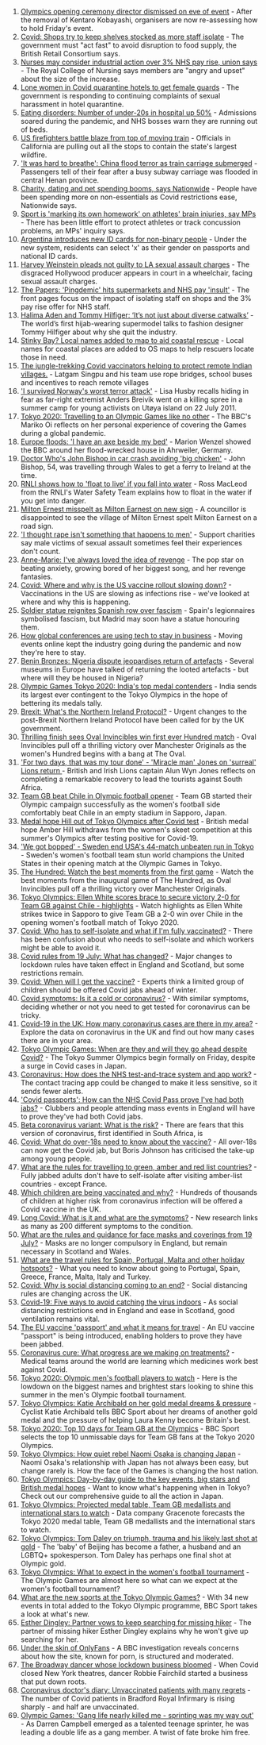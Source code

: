 1. [Olympics opening ceremony director dismissed on eve of event](https://www.bbc.co.uk/news/world-asia-57924885) - After the removal of Kentaro Kobayashi, organisers are now re-assessing how to hold Friday's event.
2. [Covid: Shops try to keep shelves stocked as more staff isolate](https://www.bbc.co.uk/news/uk-57924264) - The government must "act fast" to avoid disruption to food supply, the British Retail Consortium says.
3. [Nurses may consider industrial action over 3% NHS pay rise, union says](https://www.bbc.co.uk/news/health-57924271) - The Royal College of Nursing says members are "angry and upset" about the size of the increase.
4. [Lone women in Covid quarantine hotels to get female guards](https://www.bbc.co.uk/news/stories-57901154) - The government is responding to continuing complaints of sexual harassment in hotel quarantine.
5. [Eating disorders: Number of under-20s in hospital up 50%](https://www.bbc.co.uk/news/health-57908556) - Admissions soared during the pandemic, and NHS bosses warn they are running out of beds.
6. [US firefighters battle blaze from top of moving train](https://www.bbc.co.uk/news/world-us-canada-57922181) - Officials in California are pulling out all the stops to contain the state's largest wildfire.
7. ['It was hard to breathe': China flood terror as train carriage submerged](https://www.bbc.co.uk/news/world-asia-china-57920412) - Passengers tell of their fear after a busy subway carriage was flooded in central Henan province.
8. [Charity, dating and pet spending booms, says Nationwide](https://www.bbc.co.uk/news/business-57907867) - People have been spending more on non-essentials as Covid restrictions ease, Nationwide says.
9. [Sport is 'marking its own homework' on athletes' brain injuries, say MPs](https://www.bbc.co.uk/news/health-57907772) - There has been little effort to protect athletes or track concussion problems, an MPs' inquiry says.
10. [Argentina introduces new ID cards for non-binary people](https://www.bbc.co.uk/news/world-latin-america-57923856) - Under the new system, residents can select 'x' as their gender on passports and national ID cards.
11. [Harvey Weinstein pleads not guilty to LA sexual assault charges](https://www.bbc.co.uk/news/entertainment-arts-57912377) - The disgraced Hollywood producer appears in court in a wheelchair, facing sexual assault charges.
12. [The Papers: 'Pingdemic' hits supermarkets and NHS pay 'insult'](https://www.bbc.co.uk/news/blogs-the-papers-57923803) - The front pages focus on the impact of isolating staff on shops and the 3% pay rise offer for NHS staff.
13. [Halima Aden and Tommy Hilfiger: ‘It’s not just about diverse catwalks’](https://www.bbc.co.uk/news/world-57918698) - The world’s first hijab-wearing supermodel talks to fashion designer Tommy Hilfiger about why she quit the industry.
14. [Stinky Bay? Local names added to map to aid coastal rescue](https://www.bbc.co.uk/news/technology-57916520) - Local names for coastal places are added to OS maps to help rescuers locate those in need.
15. [The jungle-trekking Covid vaccinators helping to protect remote Indian villages.](https://www.bbc.co.uk/news/world-asia-india-57917673) - Latgam Singpu and his team use rope bridges, school buses and incentives to reach remote villages
16. ['I survived Norway's worst terror attack'](https://www.bbc.co.uk/news/stories-57920682) - Lisa Husby recalls hiding in fear as far-right extremist Anders Breivik went on a killing spree in a summer camp for young activists on Utøya island on 22 July 2011.
17. [Tokyo 2020: Travelling to an Olympic Games like no other](https://www.bbc.co.uk/news/world-asia-57913517) - The BBC's Mariko Oi reflects on her personal experience of covering the Games during a global pandemic.
18. [Europe floods: 'I have an axe beside my bed'](https://www.bbc.co.uk/news/world-europe-57923443) - Marion Wenzel showed the BBC around her flood-wrecked house in Ahrweiler, Germany.
19. [Doctor Who's John Bishop in car crash avoiding 'big chicken'](https://www.bbc.co.uk/news/uk-wales-57916501) - John Bishop, 54, was travelling through Wales to get a ferry to Ireland at the time.
20. [RNLI shows how to 'float to live' if you fall into water](https://www.bbc.co.uk/news/uk-57918218) - Ross MacLeod from the RNLI's Water Safety Team explains how to float in the water if you get into danger.
21. [Milton Ernest misspelt as Milton Earnest on new sign](https://www.bbc.co.uk/news/uk-england-beds-bucks-herts-57900909) - A councillor is disappointed to see the village of Milton Ernest spelt Milton Earnest on a road sign.
22. ['I thought rape isn't something that happens to men'](https://www.bbc.co.uk/news/uk-england-57892684) - Support charities say male victims of sexual assault sometimes feel their experiences don't count.
23. [Anne-Marie: I've always loved the idea of revenge](https://www.bbc.co.uk/news/entertainment-arts-57889391) - The pop star on beating anxiety, growing bored of her biggest song, and her revenge fantasies.
24. [Covid: Where and why is the US vaccine rollout slowing down?](https://www.bbc.co.uk/news/57889961) - Vaccinations in the US are slowing as infections rise - we've looked at where and why this is happening.
25. [Soldier statue reignites Spanish row over fascism](https://www.bbc.co.uk/news/world-europe-57902023) - Spain's legionnaires symbolised fascism, but Madrid may soon have a statue honouring them.
26. [How global conferences are using tech to stay in business](https://www.bbc.co.uk/news/business-57817807) - Moving events online kept the industry going during the pandemic and now they're here to stay.
27. [Benin Bronzes: Nigeria dispute jeopardises return of artefacts](https://www.bbc.co.uk/news/world-africa-57914111) - Several museums in Europe have talked of returning the looted artefacts - but where will they be housed in Nigeria?
28. [Olympic Games Tokyo 2020: India's top medal contenders](https://www.bbc.co.uk/news/world-asia-india-57913544) - India sends its largest ever contingent to the Tokyo Olympics in the hope of bettering its medals tally.
29. [Brexit: What's the Northern Ireland Protocol?](https://www.bbc.co.uk/news/explainers-53724381) - Urgent changes to the post-Brexit Northern Ireland Protocol have been called for by the UK government.
30. [Thrilling finish sees Oval Invincibles win first ever Hundred match](https://www.bbc.co.uk/sport/cricket/57923193) - Oval Invincibles pull off a thrilling victory over Manchester Originals as the women's Hundred begins with a bang at The Oval.
31. ['For two days, that was my tour done' - 'Miracle man' Jones on 'surreal' Lions return ](https://www.bbc.co.uk/sport/rugby-union/57913078) - British and Irish Lions captain Alun Wyn Jones reflects on completing a remarkable recovery to lead the tourists against South Africa.
32. [Team GB beat Chile in Olympic football opener](https://www.bbc.co.uk/sport/football/57905236) - Team GB started their Olympic campaign successfully as the women's football side comfortably beat Chile in an empty stadium in Sapporo, Japan.
33. [Medal hope Hill out of Tokyo Olympics after Covid test](https://www.bbc.co.uk/sport/olympics/57917553) - British medal hope Amber Hill withdraws from the women's skeet competition at this summer's Olympics after testing positive for Covid-19.
34. ['We got bopped' - Sweden end USA's 44-match unbeaten run in Tokyo](https://www.bbc.co.uk/sport/olympics/57912250) - Sweden's women's football team stun world champions the United States in their opening match at the Olympic Games in Tokyo.
35. [The Hundred: Watch the best moments from the first game](https://www.bbc.co.uk/sport/av/cricket/57922800) - Watch the best moments from the inaugural game of The Hundred, as Oval Invincibles pull off a thrilling victory over Manchester Originals.
36. [Tokyo Olympics: Ellen White scores brace to secure victory 2-0 for Team GB against Chile - highlights](https://www.bbc.co.uk/sport/av/olympics/57913420) - Watch highlights as Ellen White strikes twice in Sapporo to give Team GB a 2-0 win over Chile in the opening women's football match of Tokyo 2020.
37. [Covid: Who has to self-isolate and what if I'm fully vaccinated?](https://www.bbc.co.uk/news/explainers-54239922) - There has been confusion about who needs to self-isolate and which workers might be able to avoid it.
38. [Covid rules from 19 July: What has changed?](https://www.bbc.co.uk/news/explainers-52530518) - Major changes to lockdown rules have taken effect in England and Scotland, but some restrictions remain.
39. [Covid: When will I get the vaccine?](https://www.bbc.co.uk/news/health-55045639) - Experts think a limited group of children should be offered Covid jabs ahead of winter.
40. [Covid symptoms: Is it a cold or coronavirus?](https://www.bbc.co.uk/news/health-54145299) - With similar symptoms, deciding whether or not you need to get tested for coronavirus can be tricky.
41. [Covid-19 in the UK: How many coronavirus cases are there in my area?](https://www.bbc.co.uk/news/uk-51768274) - Explore the data on coronavirus in the UK and find out how many cases there are in your area.
42. [Tokyo Olympic Games: When are they and will they go ahead despite Covid?](https://www.bbc.co.uk/news/world-asia-57240044) - The Tokyo Summer Olympics begin formally on Friday, despite a surge in Covid cases in Japan.
43. [Coronavirus: How does the NHS test-and-trace system and app work?](https://www.bbc.co.uk/news/explainers-52442754) - The contact tracing app could be changed to make it less sensitive, so it sends fewer alerts.
44. ['Covid passports': How can the NHS Covid Pass prove I've had both jabs?](https://www.bbc.co.uk/news/explainers-55718553) - Clubbers and people attending mass events in England will have to prove they've had both Covid jabs.
45. [Beta coronavirus variant: What is the risk?](https://www.bbc.co.uk/news/health-55534727) - There are fears that this version of coronavirus, first identified in South Africa, is
46. [Covid: What do over-18s need to know about the vaccine?](https://www.bbc.co.uk/news/health-57273875) - All over-18s can now get the Covid jab, but Boris Johnson has criticised the take-up among young people.
47. [What are the rules for travelling to green, amber and red list countries?](https://www.bbc.co.uk/news/explainers-52544307) - Fully jabbed adults don't have to self-isolate after visiting amber-list countries - except France.
48. [Which children are being vaccinated and why?](https://www.bbc.co.uk/news/health-57888429) - Hundreds of thousands of children at higher risk from coronavirus infection will be offered a Covid vaccine in the UK.
49. [Long Covid: What is it and what are the symptoms?](https://www.bbc.co.uk/news/health-57833394) - New research links as many as 200 different symptoms to the condition.
50. [What are the rules and guidance for face masks and coverings from 19 July?](https://www.bbc.co.uk/news/health-51205344) - Masks are no longer compulsory in England, but remain necessary in Scotland and Wales.
51. [What are the travel rules for Spain, Portugal, Malta and other holiday hotspots?](https://www.bbc.co.uk/news/explainers-56997931) - What you need to know about going to Portugal, Spain, Greece, France, Malta, Italy and Turkey.
52. [Covid: Why is social distancing coming to an end?](https://www.bbc.co.uk/news/uk-51506729) - Social distancing rules are changing across the UK.
53. [Covid-19: Five ways to avoid catching the virus indoors](https://www.bbc.co.uk/news/explainers-53917432) - As social distancing restrictions end in England and ease in Scotland, good ventilation remains vital.
54. [The EU vaccine 'passport' and what it means for travel](https://www.bbc.co.uk/news/explainers-57665765) - An EU vaccine "passport" is being introduced, enabling holders to prove they have been jabbed.
55. [Coronavirus cure: What progress are we making on treatments?](https://www.bbc.co.uk/news/health-52354520) - Medical teams around the world are learning which medicines work best against Covid.
56. [Tokyo 2020: Olympic men's football players to watch](https://www.bbc.co.uk/sport/olympics/57833180) - Here is the lowdown on the biggest names and brightest stars looking to shine this summer in the men's Olympic football tournament.
57. [Tokyo Olympics: Katie Archibald on her gold medal dreams & pressure](https://www.bbc.co.uk/sport/olympics/57874662) - Cyclist Katie Archibald tells BBC Sport about her dreams of another gold medal and the pressure of helping Laura Kenny become Britain's best.
58. [Tokyo 2020: Top 10 days for Team GB at the Olympics](https://www.bbc.co.uk/sport/olympics/57447260) - BBC Sport selects the top 10 unmissable days for Team GB fans at the Tokyo 2020 Olympics.
59. [Tokyo Olympics: How quiet rebel Naomi Osaka is changing Japan](https://www.bbc.co.uk/sport/olympics/57841166) - Naomi Osaka's relationship with Japan has not always been easy, but change rarely is. How the face of the Games is changing the host nation.
60. [Tokyo Olympics: Day-by-day guide to the key events, big stars and British medal hopes](https://www.bbc.co.uk/sport/olympics/57778808) - Want to know what's happening when in Tokyo? Check out our comprehensive guide to all the action in Japan.
61. [Tokyo Olympics: Projected medal table, Team GB medallists and international stars to watch](https://www.bbc.co.uk/sport/olympics/57888185) - Data company Gracenote forecasts the Tokyo 2020 medal table, Team GB medallists and the international stars to watch.
62. [Tokyo Olympics: Tom Daley on triumph, trauma and his likely last shot at gold](https://www.bbc.co.uk/sport/olympics/57817424) - The 'baby' of Beijing has become a father, a husband and an LGBTQ+ spokesperson. Tom Daley has perhaps one final shot at Olympic gold.
63. [Tokyo Olympics: What to expect in the women's football tournament](https://www.bbc.co.uk/sport/olympics/57723213) - The Olympic Games are almost here so what can we expect at the women's football tournament?
64. [What are the new sports at the Tokyo Olympic Games?](https://www.bbc.co.uk/sport/olympics/57240400) - With 34 new events in total added to the Tokyo Olympic programme, BBC Sport takes a look at what's new.
65. [Esther Dingley: Partner vows to keep searching for missing hiker](https://www.bbc.co.uk/news/uk-england-tyne-57818035) - The partner of missing hiker Esther Dingley explains why he won't give up searching for her.
66. [Under the skin of OnlyFans](https://www.bbc.co.uk/news/uk-57269939) - A BBC investigation reveals concerns about how the site, known for porn, is structured and moderated.
67. [The Broadway dancer whose lockdown business bloomed](https://www.bbc.co.uk/news/stories-57840115) - When Covid closed New York theatres, dancer Robbie Fairchild started a business that put down roots.
68. [Coronavirus doctor's diary: Unvaccinated patients with many regrets](https://www.bbc.co.uk/news/stories-57866661) - The number of Covid patients in Bradford Royal Infirmary is rising sharply - and half are unvaccinated.
69. [Olympic Games: 'Gang life nearly killed me - sprinting was my way out'](https://www.bbc.co.uk/sport/athletics/57656659) - As Darren Campbell emerged as a talented teenage sprinter, he was leading a double life as a gang member. A twist of fate broke him free.
